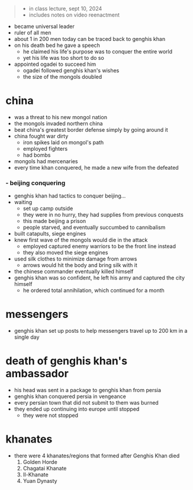 > - in class lecture, sept 10, 2024
> - includes notes on video reenactment

* became universal leader
* ruler of all men
* about 1 in 200 men today can be traced back to genghis khan
* on his death bed he gave a speech
	* he claimed his life's purpose was to conquer the entire world
	* yet his life was too short to do so
* appointed ogadei to succeed him
	* ogadei followed genghis khan's wishes
	* the size of the mongols doubled

# china
* was a threat to his new mongol nation
* the mongols invaded northern china
* beat china's greatest border defense simply by going around it
* china fought war dirty
	* iron spikes laid on mongol's path
	* employed fighters
	* had bombs
* mongols had mercenaries
* every time khan conquered, he made a new wife from the defeated

### - beijing conquering
* genghis khan had tactics to conquer beijing...
* waiting
	* set up camp outside
	* they were in no hurry, they had supplies from previous conquests
	* this made beijing a prison
	* people starved, and eventually succumbed to cannibalism
* built catapults, siege engines
* knew first wave of the mongols would die in the attack
	* employed captured enemy warriors to be the front line instead
	* they also moved the siege engines
* used silk clothes to minimize damage from arrows
	* arrows would hit the body and bring silk with it
* the chinese commander eventually killed himself
* genghis khan was so confident, he left his army and captured the city himself
	* he ordered total annihilation, which continued for a month 

# messengers
* genghis khan set up posts to help messengers travel up to 200 km in a single day

# death of genghis khan's ambassador
* his head was sent in a package to genghis khan from persia
* genghis khan conquered persia in vengeance
* every persian town that did not submit to them was burned
* they ended up continuing into europe until stopped
	* they were not stopped

# khanates
* there were 4 khanates/regions that formed after Genghis Khan died
	1. Golden Horde
	2. Chagatai Khanate
	3. Il-Khanate
	4. Yuan Dynasty
